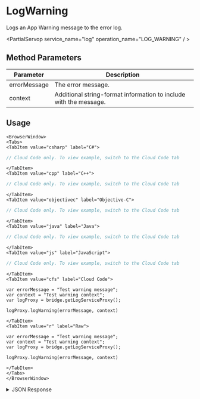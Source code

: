 # LogWarning

Logs an App Warning message to the error log.

<PartialServop service_name="log" operation_name="LOG_WARNING" / >

## Method Parameters
Parameter | Description
--------- | -----------
errorMessage | The error message.
context | Additional string-format information to include with the message.

## Usage

```mdx-code-block
<BrowserWindow>
<Tabs>
<TabItem value="csharp" label="C#">
```

```csharp
// Cloud Code only. To view example, switch to the Cloud Code tab
```

```mdx-code-block
</TabItem>
<TabItem value="cpp" label="C++">
```

```cpp
// Cloud Code only. To view example, switch to the Cloud Code tab
```

```mdx-code-block
</TabItem>
<TabItem value="objectivec" label="Objective-C">
```

```objectivec
// Cloud Code only. To view example, switch to the Cloud Code tab
```

```mdx-code-block
</TabItem>
<TabItem value="java" label="Java">
```

```java
// Cloud Code only. To view example, switch to the Cloud Code tab
```

```mdx-code-block
</TabItem>
<TabItem value="js" label="JavaScript">
```

```javascript
// Cloud Code only. To view example, switch to the Cloud Code tab
```

```mdx-code-block
</TabItem>
<TabItem value="cfs" label="Cloud Code">
```

```cfscript
var errorMessage = "Test warning message";
var context = "Test warning context";
var logProxy = bridge.getLogServiceProxy();

logProxy.logWarning(errorMessage, context)
```

```mdx-code-block
</TabItem>
<TabItem value="r" label="Raw">
```

```cfscript
var errorMessage = "Test warning message";
var context = "Test warning context";
var logProxy = bridge.getLogServiceProxy();

logProxy.logWarning(errorMessage, context)
```

```mdx-code-block
</TabItem>
</Tabs>
</BrowserWindow>
```

<details>
<summary>JSON Response</summary>

```json
{
    "status": 200,
    "data": null
}
```
</details>

